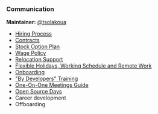 ### Communication

**Maintainer:** [@tsolakoua](https://github.com/tsolakoua)

* [Hiring Process](hiring_process.md)
* [Contracts](contract.md)
* [Stock Option Plan](esop.md)
* [Wage Policy](wage_policy.md)
* [Relocation Support](relocation_expenses.md)
* [Flexible Holidays, Working Schedule and Remote Work](flexible_holidays_working_schedule_remote_work.md)
* [Onboarding](onboarding)
* ["By Developers" Training](by-developers-training/README.md)
* [One-On-One Meetings Guide](one_on_one_guide.md)
* [Open Source Days](open_source_days.md)
* Career development
* Offboarding
